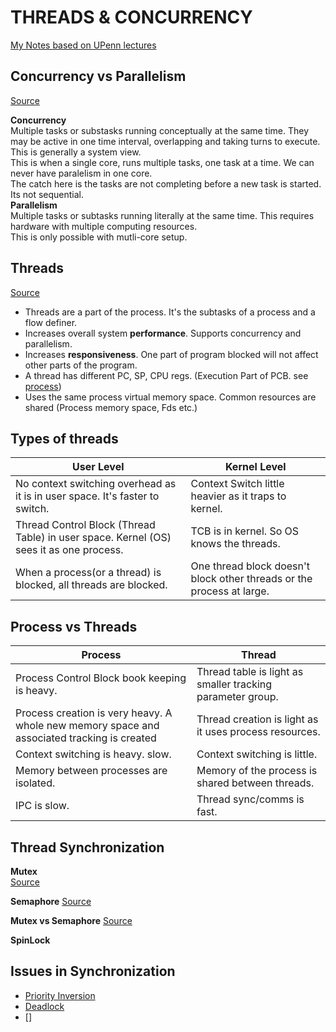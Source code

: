 # THREADS & CONCURRENCY
[My Notes based on UPenn lectures](https://drive.google.com/file/d/1aYTq_zreyI6VwZuPKOl_k7kOrtvZsZOZ/view?usp=share_link)

## Concurrency vs Parallelism
[Source](https://freecontent.manning.com/concurrency-vs-parallelism/#:~:text=Concurrency%20is%20about%20multiple%20tasks,resources%20like%20multi%2Dcore%20processor.) <br />

**Concurrency** <br />
Multiple tasks or substasks running conceptually at the same time. They may be active in one time interval, overlapping and taking turns to execute. This is generally a system view. <br />
This is when a single core, runs multiple tasks, one task at a time. We can never have paralelism in one core. <br />
The catch here is the tasks are not completing before a new task is started. Its not sequential. <br />
**Parallelism** <br />
Multiple tasks or subtasks running literally at the same time. This requires hardware with multiple computing resources. <br />
This is only possible with mutli-core setup.

## Threads
[Source](https://www.scaler.com/topics/operating-system/threads-in-operating-system/) <br />
* Threads are a part of the process. It's the subtasks of a process and a flow definer.
* Increases overall system **performance**. Supports concurrency and parallelism.
* Increases **responsiveness**. One part of program blocked will not affect other parts of the program.
* A thread has different PC, SP, CPU regs. (Execution Part of PCB. see [process](process.md))
* Uses the same process virtual memory space. Common resources are shared (Process memory space, Fds etc.)

## Types of threads
| User Level | Kernel Level |
|---|---|
|No context switching overhead as it is in user space. It's faster to switch.           | Context Switch little heavier as it traps to kernel.|
|Thread Control Block (Thread Table) in user space. Kernel (OS) sees it as one process. |TCB is in kernel. So OS knows the threads.|
|When a process(or a thread) is blocked, all threads are blocked.                       |One thread block doesn't block other threads or the process at large.|

## Process vs Threads
| Process | Thread |
|---|---|
| Process Control Block book keeping is heavy.  | Thread table is light as smaller tracking parameter group.        |
| Process creation is very heavy. A whole new memory space and associated tracking is created | Thread creation is light as it uses process resources.|
| Context switching is heavy. slow.             | Context switching is little.                                      |
| Memory between processes are isolated.        | Memory of the process is shared between threads.                  |
| IPC is slow.                                  | Thread sync/comms is fast.                                        |

## Thread Synchronization

**Mutex** <br/>
[Source](https://www.geeksforgeeks.org/mutex-lock-for-linux-thread-synchronization/)

**Semaphore**
[Source](https://www.tutorialspoint.com/semaphores-in-operating-system)

**Mutex vs Semaphore**
[Source]()

**SpinLock**

## Issues in Synchronization
* [Priority Inversion](https://www.geeksforgeeks.org/priority-inversion-what-the-heck/)
* [Deadlock]()
* []    